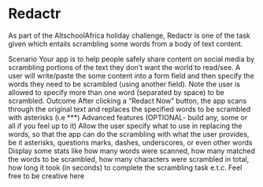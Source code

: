 # Redactr
As part of the AltschoolAfrica holiday challenge, Redactr is one of the task given which entails scrambling some words from a body of text content.

Scenario
Your app is to help people safely share content on social media by scrambling portions of the text they don’t want the world to read/see. A user will write/paste the some content into a form field and then specify the words they need to be scrambled (using another field). Note the user is allowed to specify more than one word (separated by space) to be scrambled.
Outcome
After clicking a “Redact Now” button, the app scans through the original text and replaces the specified words to be scrambled with asterisks (i.e ***)
Advanced features (OPTIONAL- build any, some or all if you feel up to it)
Allow the user specify what to use in replacing the words, so that the app can do the scrambling with what the user provides, be it asterisks, questions marks, dashes, underscores, or even other words
Display some stats like how many words were scanned, how many matched the words to be scrambled, how many characters were scrambled in total, how long it took (in seconds) to complete the scrambling task e.t.c. Feel free to be creative here
